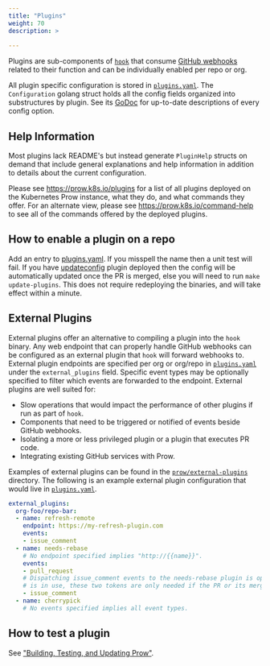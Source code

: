 ```yaml
---
title: "Plugins"
weight: 70
description: >
  
---
```


Plugins are sub-components of [`hook`](/docs/components/core/hook/) that consume [GitHub webhooks](https://developer.github.com/webhooks/) related to their function and can be individually enabled per repo or org.

All plugin specific configuration is stored in [`plugins.yaml`](https://github.com/kubernetes/test-infra/blob/master/config/prow/plugins.yaml).
The `Configuration` golang struct holds all the config fields organized into substructures by plugin. See its [GoDoc](https://godoc.org/sigs.k8s.io/prow/pkg/plugins#Configuration) for up-to-date descriptions of every config option.

## Help Information

Most plugins lack README's but instead generate `PluginHelp` structs on demand that include general explanations and help information in addition to details about the current configuration.

Please see <https://prow.k8s.io/plugins> for a list of all plugins deployed on the Kubernetes Prow instance, what they do, and what commands they offer.
For an alternate view, please see <https://prow.k8s.io/command-help> to see all of the commands offered by the deployed plugins.

## How to enable a plugin on a repo

Add an entry to [plugins.yaml](https://github.com/kubernetes/test-infra/blob/master/config/prow/plugins.yaml). If you misspell the name then a
unit test will fail. If you have [updateconfig](/docs/components/plugins/updateconfig/) plugin
deployed then the config will be automatically updated once the PR is merged,
else you will need to run `make update-plugins`. This does not require
redeploying the binaries, and will take effect within a minute.

## External Plugins

External plugins offer an alternative to compiling a plugin into the `hook` binary. Any web endpoint that can properly handle GitHub webhooks can be configured as an external plugin that `hook` will forward webhooks to. External plugin endpoints are specified per org or org/repo in [`plugins.yaml`](https://github.com/kubernetes/test-infra/blob/master/config/prow/plugins.yaml) under the `external_plugins` field. Specific event types may be optionally specified to filter which events are forwarded to the endpoint.
External plugins are well suited for:

- Slow operations that would impact the performance of other plugins if run as part of `hook`.
- Components that need to be triggered or notified of events beside GitHub webhooks.
- Isolating a more or less privileged plugin or a plugin that executes PR code.
- Integrating existing GitHub services with Prow.

Examples of external plugins can be found in the [`prow/external-plugins`](https://github.com/kubernetes-sigs/prow/tree/main/prow/external-plugins) directory. The following is an example external plugin configuration that would live in [`plugins.yaml`](https://github.com/kubernetes/test-infra/blob/master/config/prow/plugins.yaml).

```yaml
external_plugins:
  org-foo/repo-bar:
  - name: refresh-remote
    endpoint: https://my-refresh-plugin.com
    events:
    - issue_comment
  - name: needs-rebase
    # No endpoint specified implies "http://{{name}}".
    events:
    - pull_request
    # Dispatching issue_comment events to the needs-rebase plugin is optional. If enabled, this may cost up to two token per comment on a PR. If `ghproxy`
    # is in use, these two tokens are only needed if the PR or its mergeability changed.
    - issue_comment
  - name: cherrypick
    # No events specified implies all event types.
```

## How to test a plugin

See ["Building, Testing, and Updating Prow"](/docs/build-test-update/#how-to-test-a-plugin).
